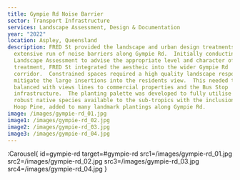 ```yaml
---
title: Gympie Rd Noise Barrier
sector: Transport Infrastructure
services: Landscape Assessment, Design & Documentation
year: "2022"
location: Aspley, Queensland
description: FRED St provided the landscape and urban design treatments for an
  extensive run of noise barriers along Gympie Rd.  Initially conducting the TMR
  Landscape Assessment to advise the appropriate level and character of the
  treatment, FRED St integrated the aestheic into the wider Gympie Rd
  corridor.  Constrained spaces required a high quality landscape response to
  mitigate the large insertions into the residents view.  This needed to be
  balanced with views lines to commercial properties and the Bus Stop
  infrastructure.  The planting palette was developed to fully utilise the
  robust native species available to the sub-tropics with the inclusion of the
  Hoop Pine, added to many landmark plantings along Gympie Rd.
image: /images/gympie-rd_01.jpg
image1: /images/gympie-rd_02.jpg
image2: /images/gympie-rd_03.jpg
image3: /images/gympie-rd_04.jpg
---
```


:Carousel{
id=gympie-rd
target=#gympie-rd
src1=/images/gympie-rd_01.jpg
src2=/images/gympie-rd_02.jpg
src3=/images/gympie-rd_03.jpg
src4=/images/gympie-rd_04.jpg
}
